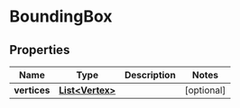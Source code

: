 # BoundingBox

## Properties
Name | Type | Description | Notes
------------ | ------------- | ------------- | -------------
**vertices** | [**List&lt;Vertex&gt;**](Vertex.md) |  |  [optional]
